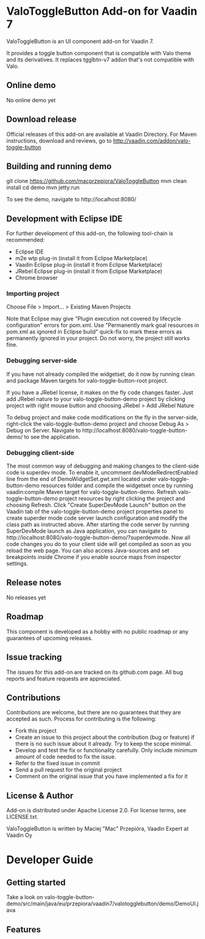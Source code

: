 # ValoToggleButton Add-on for Vaadin 7

ValoToggleButton is an UI component add-on for Vaadin 7.

It provides a toggle button component that is compatible with Valo theme and its derivatives.
It replaces tgglbtn-v7 addon that's not compatible with Valo.
## Online demo

No online demo yet

## Download release

Official releases of this add-on are available at Vaadin Directory. For Maven instructions, download and reviews, go to http://vaadin.com/addon/valo-toggle-button

## Building and running demo

git clone https://github.com/macprzepiora/ValoToggleButton
mvn clean install
cd demo
mvn jetty:run

To see the demo, navigate to http://localhost:8080/

## Development with Eclipse IDE

For further development of this add-on, the following tool-chain is recommended:
- Eclipse IDE
- m2e wtp plug-in (install it from Eclipse Marketplace)
- Vaadin Eclipse plug-in (install it from Eclipse Marketplace)
- JRebel Eclipse plug-in (install it from Eclipse Marketplace)
- Chrome browser

### Importing project

Choose File > Import... > Existing Maven Projects

Note that Eclipse may give "Plugin execution not covered by lifecycle configuration" errors for pom.xml. Use "Permanently mark goal resources in pom.xml as ignored in Eclipse build" quick-fix to mark these errors as permanently ignored in your project. Do not worry, the project still works fine.

### Debugging server-side

If you have not already compiled the widgetset, do it now by running clean and package Maven targets for valo-toggle-button-root project.

If you have a JRebel license, it makes on the fly code changes faster. Just add JRebel nature to your valo-toggle-button-demo project by clicking project with right mouse button and choosing JRebel > Add JRebel Nature

To debug project and make code modifications on the fly in the server-side, right-click the valo-toggle-button-demo project and choose Debug As > Debug on Server. Navigate to http://localhost:8080/valo-toggle-button-demo/ to see the application.

### Debugging client-side

The most common way of debugging and making changes to the client-side code is superdev mode. To enable it, uncomment devModeRedirectEnabled line from the end of DemoWidgetSet.gwt.xml located under valo-toggle-button-demo resources folder and compile the widgetset once by running vaadin:compile Maven target for valo-toggle-button-demo. Refresh valo-toggle-button-demo project resources by right clicking the project and choosing Refresh. Click "Create SuperDevMode Launch" button on the Vaadin tab of the valo-toggle-button-demo project properties panel to create superder mode code server launch configuration and modify the class path as instructed above. After starting the code server by running SuperDevMode launch as Java application, you can navigate to http://localhost:8080/valo-toggle-button-demo/?superdevmode. Now all code changes you do to your client side will get compiled as soon as you reload the web page. You can also access Java-sources and set breakpoints inside Chrome if you enable source maps from inspector settings.


## Release notes

No releases yet

## Roadmap

This component is developed as a hobby with no public roadmap or any guarantees of upcoming releases.

## Issue tracking

The issues for this add-on are tracked on its github.com page. All bug reports and feature requests are appreciated.

## Contributions

Contributions are welcome, but there are no guarantees that they are accepted as such. Process for contributing is the following:
- Fork this project
- Create an issue to this project about the contribution (bug or feature) if there is no such issue about it already. Try to keep the scope minimal.
- Develop and test the fix or functionality carefully. Only include minimum amount of code needed to fix the issue.
- Refer to the fixed issue in commit
- Send a pull request for the original project
- Comment on the original issue that you have implemented a fix for it

## License & Author

Add-on is distributed under Apache License 2.0. For license terms, see LICENSE.txt.

ValoToggleButton is written by Maciej "Mac" Przepióra, Vaadin Expert at Vaadin Oy

# Developer Guide

## Getting started

Take a look on valo-toggle-button-demo/src/main/java/eu/przepiora/vaadin7/valotogglebutton/demo/DemoUI.java

## Features
